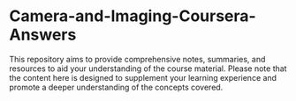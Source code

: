 # Camera-and-Imaging-Coursera-Answers
This repository aims to provide comprehensive notes, summaries, and resources to aid your understanding of the course material. Please note that the content here is designed to supplement your learning experience and promote a deeper understanding of the concepts covered.
